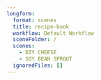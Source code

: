 ```yaml
---
longform:
  format: scenes
  title: recipe-book
  workflow: Default Workflow
  sceneFolder: /
  scenes:
    - DIY CHEESE
    - SOY BEAN SPROUT
  ignoredFiles: []
---
```

